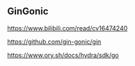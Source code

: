 ## GinGonic 
https://www.bilibili.com/read/cv16474240

https://github.com/gin-gonic/gin


https://www.ory.sh/docs/hydra/sdk/go
